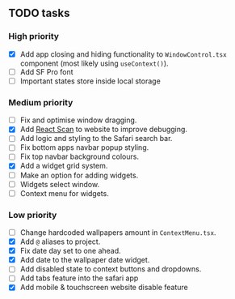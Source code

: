 ## TODO tasks

### High priority

- [x] Add app closing and hiding functionality to `WindowControl.tsx` component (most likely using `useContext()`).
- [ ] Add SF Pro font
- [ ] Important states store inside local storage

### Medium priority

- [ ] Fix and optimise window dragging.
- [x] Add [React Scan](https://github.com/aidenybai/react-scan) to website to improve debugging.
- [ ] Add logic and styling to the Safari search bar.
- [ ] Fix bottom apps navbar popup styling.
- [ ] Fix top navbar background colours.
- [x] Add a widget grid system.
- [ ] Make an option for adding widgets.
- [ ] Widgets select window.
- [ ] Context menu for widgets.

### Low priority

- [ ] Change hardcoded wallpapers amount in `ContextMenu.tsx`.
- [x] Add `@` aliases to project.
- [x] Fix date day set to one ahead.
- [x] Add date to the wallpaper date widget.
- [ ] Add disabled state to context buttons and dropdowns.
- [ ] Add tabs feature into the safari app
- [x] Add mobile & touchscreen website disable feature
